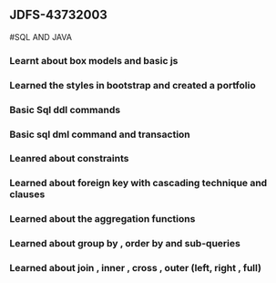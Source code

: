 ## JDFS-43732003
#SQL AND JAVA

### Learnt about box models and basic js

### Learned the styles in bootstrap and created a portfolio

### Basic Sql ddl commands

### Basic sql dml command and transaction

### Leanred about constraints

### Learned about foreign key with cascading technique and clauses

### Learned about the aggregation functions

### Learned about group by , order by and sub-queries

### Learned about join , inner , cross , outer (left, right , full)

